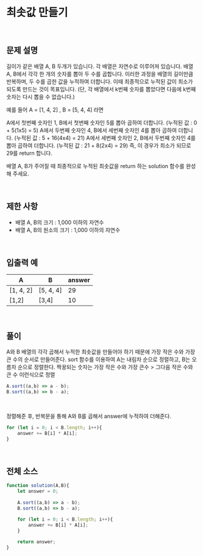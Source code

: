 # 최솟값 만들기

<br>

## 문제 설명

길이가 같은 배열 A, B 두개가 있습니다. 각 배열은 자연수로 이루어져 있습니다.
배열 A, B에서 각각 한 개의 숫자를 뽑아 두 수를 곱합니다. 이러한 과정을 배열의 길이만큼 반복하며, 두 수를 곱한 값을 누적하여 더합니다. 이때 최종적으로 누적된 값이 최소가 되도록 만드는 것이 목표입니다. (단, 각 배열에서 k번째 숫자를 뽑았다면 다음에 k번째 숫자는 다시 뽑을 수 없습니다.)

예를 들어 A = [1, 4, 2] , B = [5, 4, 4] 라면

A에서 첫번째 숫자인 1, B에서 첫번째 숫자인 5를 뽑아 곱하여 더합니다. (누적된 값 : 0 + 5(1x5) = 5)
A에서 두번째 숫자인 4, B에서 세번째 숫자인 4를 뽑아 곱하여 더합니다. (누적된 값 : 5 + 16(4x4) = 21)
A에서 세번째 숫자인 2, B에서 두번째 숫자인 4를 뽑아 곱하여 더합니다. (누적된 값 : 21 + 8(2x4) = 29)
즉, 이 경우가 최소가 되므로 29를 return 합니다.

배열 A, B가 주어질 때 최종적으로 누적된 최솟값을 return 하는 solution 함수를 완성해 주세요.

<br>

## 제한 사항

- 배열 A, B의 크기 : 1,000 이하의 자연수
- 배열 A, B의 원소의 크기 : 1,000 이하의 자연수

<br>

## 입출력 예

|A|B|answer|
|---|---|---|
|[1, 4, 2]|[5, 4, 4]|29|
|[1,2]|[3,4]|10|

<br>

## 풀이

A와 B 배열의 각각 곱해서 누적한 최솟값을 만들어야 하기 때문에 가장 작은 수와 가장 큰 수의 순서로 만들어준다.
sort 함수를 이용하여 A는 내림차 순으로 정렬하고, B는 오름차 순으로 정렬한다.
짝꿍되는 숫자는 가장 작은 수와 가장 큰수 > 그다음 작은 수와 큰 수 이런식으로 정렬

````javascript
A.sort((a,b) => a - b);
B.sort((a,b) => b - a);
````
<br>

정렬해준 후, 반복문을 통해 A와 B를 곱해서 answer에 누적하여 더해준다.

````javascript
for (let i = 0; i < B.length; i++){
    answer += B[i] * A[i];
}
````

<br>

## 전체 소스

````javascript
function solution(A,B){
    let answer = 0;
    
    A.sort((a,b) => a - b);
    B.sort((a,b) => b - a);

    for (let i = 0; i < B.length; i++){
        answer += B[i] * A[i];
    }
    
    return answer;
}
````

